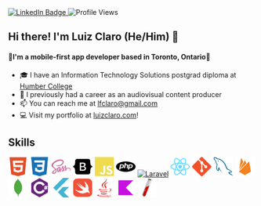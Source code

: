 <div id="badges">
  <a href="https://linkedin.com/in/luiz-claro">
    <img src="https://img.shields.io/badge/LinkedIn-green?style=for-the-badge&logo=linkedin&logoColor=282b2c" alt="LinkedIn Badge"/>
  </a>
  <img src="https://komarev.com/ghpvc/?username=LFClaro&style=for-the-badge&color=green" alt="Profile Views"/>
</div>


## Hi there! I'm Luiz Claro (He/Him) 👋
#### 📱I'm a mobile-first app developer based in Toronto, Ontario📱

<!-- - 🌱 Currently learning Kotlin, Flutter and Dart -->
- 🎓 I have an Information Technology Solutions postgrad diploma at [Humber College](https://appliedtechnology.humber.ca/programs/information-technology-solutions.html)
- 🎥 I previously had a career as an audiovisual content producer
- 📫 You can reach me at [lfclaro@gmail.com](mailto:lfclaro@gmail.com)
- 💻 Visit my portfolio at [luizclaro.com](https://www.luizclaro.com)!

## Skills

<div>
    <a href="https://en.wikipedia.org/wiki/HTML5" target="_blank"><img src="https://github.com/devicons/devicon/blob/master/icons/html5/html5-plain.svg" ttitle="HTML5" alt="HTML5" width="40" height="40"/></a>
    <a href="https://en.wikipedia.org/wiki/CSS" target="_blank"><img src="https://github.com/devicons/devicon/blob/master/icons/css3/css3-plain.svg" title="CSS3" alt="CSS3" width="40" height="40"/></a>
    <a href="https://en.wikipedia.org/wiki/Sass_(stylesheet_language)" target="_blank"><img src="https://github.com/devicons/devicon/blob/master/icons/sass/sass-original.svg" title="SASS" alt="SASS" width="40" height="40"/></a>
    <a href="https://en.wikipedia.org/wiki/Bootstrap_(front-end_framework)" target="_blank"><img src="https://github.com/devicons/devicon/blob/master/icons/bootstrap/bootstrap-plain.svg" title="Bootstrap" alt="Bootstrap" width="40" height="40"/></a>
    <a href="https://en.wikipedia.org/wiki/JavaScript" target="_blank"><img src="https://github.com/devicons/devicon/blob/master/icons/javascript/javascript-plain.svg" title="Javascript" alt="Javascript" width="40" height="40"/></a>
    <a href="https://en.wikipedia.org/wiki/PHP" target="_blank"><img src="https://github.com/devicons/devicon/blob/master/icons/php/php-plain.svg" title="PHP" alt="PHP" width="40" height="40"/></a>
    <a href="https://en.wikipedia.org/wiki/Laravel" target="_blank"><img src="https://cdn.simpleicons.org/laravel" title="Laravel" alt="Laravel" width="40" height="40"/></a>
    <a href="https://en.wikipedia.org/wiki/React_(JavaScript_library)" target="_blank"><img src="https://github.com/devicons/devicon/blob/master/icons/react/react-original.svg" title="React" alt="React" width="40" height="40"/></a>
    <a href="https://en.wikipedia.org/wiki/Git" target="_blank"><img src="https://github.com/devicons/devicon/blob/master/icons/git/git-plain.svg" title="GitHub/Git" alt="GitHub/Git" width="40" height="40"/></a>
    <a href="https://en.wikipedia.org/wiki/MySQL" target="_blank"><img src="https://github.com/devicons/devicon/blob/master/icons/mysql/mysql-plain.svg" title="MySQL" alt="MySQL" width="40" height="40"/></a>
    <a href="https://en.wikipedia.org/wiki/Firebase" target="_blank"><img src="https://github.com/devicons/devicon/blob/master/icons/firebase/firebase-plain.svg" title="Firebase" alt="Firebase" width="40" height="40"/></a>
    <a href="https://en.wikipedia.org/wiki/MongoDB" target="_blank"><img src="https://github.com/devicons/devicon/blob/master/icons/mongodb/mongodb-plain.svg" title="MongoDB" alt="MongoDB" width="40" height="40"/></a>
      <a href="https://en.wikipedia.org/wiki/C_Sharp_(programming_language)" target="_blank"><img src="https://github.com/devicons/devicon/blob/develop/icons/csharp/csharp-plain.svg" title="C#" alt="C Sharp" width="40" height="40"/></a>
    <a href="https://en.wikipedia.org/wiki/Flutter_(software)" target="_blank"><img src="https://github.com/devicons/devicon/blob/master/icons/flutter/flutter-plain.svg" title="Flutter" alt="Flutter" width="40" height="40"/></a>
    <a href="https://en.wikipedia.org/wiki/Swift_(programming_language)" target="_blank"><img src="https://github.com/devicons/devicon/blob/master/icons/swift/swift-original.svg" title="iOS' Swift" alt="Swift" width="40" height="40"/></a>
    <a href="https://en.wikipedia.org/wiki/Java_(programming_language)" target="_blank"><img src="https://github.com/devicons/devicon/blob/master/icons/java/java-plain.svg" title="Java" alt="Java" width="40" height="40"/></a>
    <a href="https://en.wikipedia.org/wiki/Kotlin_(programming_language)" target="_blank"><img src="https://github.com/devicons/devicon/blob/master/icons/kotlin/kotlin-plain.svg" title="Kotlin" alt="Kotlin" width="40" height="40"/></a>
    <a href="https://en.wikipedia.org/wiki/Jekyll_(software)" target="_blank"><img src="https://github.com/devicons/devicon/blob/develop/icons/jekyll/jekyll-original.svg" title="Jekyll" alt="Jekyll" width="40" height="40"/></a>
</div>

